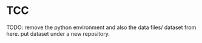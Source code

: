 # TCC

TODO:
  remove the python environment and also the data files/ dataset from here.
    put dataset under a new repository.
